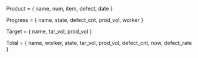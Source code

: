 Product = {
name,
num,
item,
defect,
date
}

Progress = {
name,
state,
defect_cnt,
prod_vol,
worker
}

Target = {
name,
tar_vol,
prod_vol
}

Total = {
name,
worker,
state,
tar_vol,
prod_vol,
defect_cnt,
now,
defect_rate
}